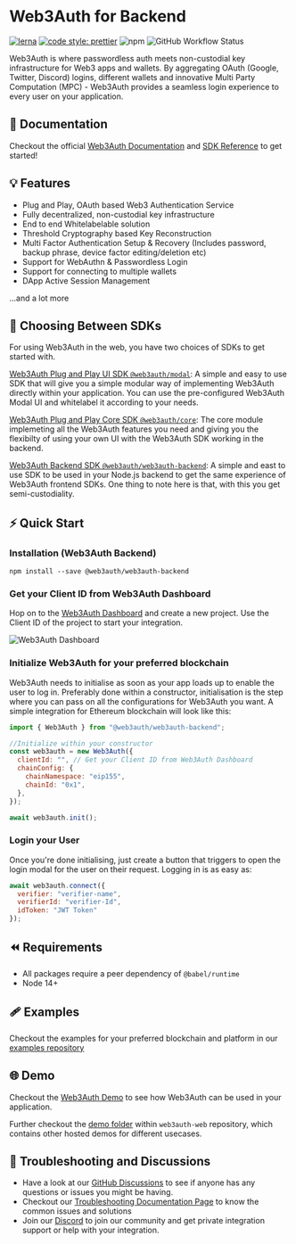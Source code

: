 # Web3Auth for Backend

[![lerna](https://img.shields.io/badge/maintained%20with-lerna-cc00ff.svg)](https://lerna.js.org/)
[![code style: prettier](https://img.shields.io/badge/code_style-prettier-ff69b4.svg?style=flat-square)](https://github.com/prettier/prettier)
![npm](https://img.shields.io/npm/dw/@web3auth/web3auth-backend)
![GitHub Workflow Status](https://img.shields.io/github/workflow/status/web3auth/web3auth-backend/Build%20&%20Release)

Web3Auth is where passwordless auth meets non-custodial key infrastructure for Web3 apps and wallets. By aggregating OAuth (Google, Twitter, Discord) logins, different wallets and innovative Multi Party Computation (MPC) - Web3Auth provides a seamless login experience to every user on your application.

## 📖 Documentation

Checkout the official [Web3Auth Documentation](https://web3auth.io/docs) and [SDK Reference](https://web3auth.io/docs/sdk/web-backend/) to get started!

## 💡 Features

- Plug and Play, OAuth based Web3 Authentication Service
- Fully decentralized, non-custodial key infrastructure
- End to end Whitelabelable solution
- Threshold Cryptography based Key Reconstruction
- Multi Factor Authentication Setup & Recovery (Includes password, backup phrase, device factor editing/deletion etc)
- Support for WebAuthn & Passwordless Login
- Support for connecting to multiple wallets
- DApp Active Session Management

...and a lot more

## 💭 Choosing Between SDKs

For using Web3Auth in the web, you have two choices of SDKs to get started with.

[Web3Auth Plug and Play UI SDK `@web3auth/modal`](https://web3auth.io/docs/sdk/web/web3auth/): A simple and easy to use SDK that will give you a simple modular way of implementing Web3Auth directly within your application. You can use the pre-configured Web3Auth Modal UI and whitelabel it according to your needs.

[Web3Auth Plug and Play Core SDK `@web3auth/core`](https://web3auth.io/docs/sdk/web/core/): The core module implemeting all the Web3Auth features you need and giving you the flexibilty of using your own UI with the Web3Auth SDK working in the backend.

[Web3Auth Backend SDK `@web3auth/web3auth-backend`](https://web3auth.io/docs/sdk/web-backend/): A simple and east to use SDK to be used in your Node.js backend to get the same experience of Web3Auth frontend SDKs. One thing to note here is that, with this you get semi-custodiality.

## ⚡ Quick Start

### Installation (Web3Auth Backend)

```shell
npm install --save @web3auth/web3auth-backend
```

### Get your Client ID from Web3Auth Dashboard

Hop on to the [Web3Auth Dashboard](https://dashboard.web3auth.io/) and create a new project. Use the Client ID of the project to start your integration.

![Web3Auth Dashboard](https://web3auth.io/docs/assets/images/project_plug_n_play-89c39ec42ad993107bb2485b1ce64b89.png)

### Initialize Web3Auth for your preferred blockchain

Web3Auth needs to initialise as soon as your app loads up to enable the user to log in. Preferably done within a constructor, initialisation is the step where you can pass on all the configurations for Web3Auth you want. A simple integration for Ethereum blockchain will look like this:

```js
import { Web3Auth } from "@web3auth/web3auth-backend";

//Initialize within your constructor
const web3auth = new Web3Auth({
  clientId: "", // Get your Client ID from Web3Auth Dashboard
  chainConfig: {
    chainNamespace: "eip155",
    chainId: "0x1",
  },
});

await web3auth.init();
```

### Login your User

Once you're done initialising, just create a button that triggers to open the login modal for the user on their request. Logging in is as easy as:

```js
await web3auth.connect({
  verifier: "verifier-name", 
  verifierId: "verifier-Id", 
  idToken: "JWT Token"
});
```

## ⏪ Requirements

- All packages require a peer dependency of `@babel/runtime`
- Node 14+

## 🩹 Examples

Checkout the examples for your preferred blockchain and platform in our [examples repository](https://github.com/Web3Auth/examples/)

## 🌐 Demo

Checkout the [Web3Auth Demo](https://demo-app.web3auth.io/) to see how Web3Auth can be used in your application.

Further checkout the [demo folder](https://github.com/Web3Auth/Web3Auth/tree/master/demo) within `web3auth-web` repository, which contains other hosted demos for different usecases.

## 💬 Troubleshooting and Discussions

- Have a look at our [GitHub Discussions](https://github.com/Web3Auth/Web3Auth/discussions?discussions_q=sort%3Atop) to see if anyone has any questions or issues you might be having.
- Checkout our [Troubleshooting Documentation Page](https://web3auth.io/docs/troubleshooting) to know the common issues and solutions
- Join our [Discord](https://discord.gg/web3auth) to join our community and get private integration support or help with your integration.
